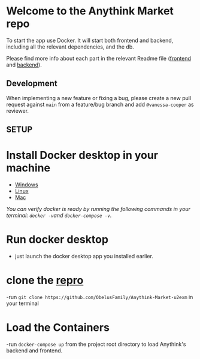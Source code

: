 # Welcome to the Anythink Market repo

To start the app use Docker. It will start both frontend and backend, including all the relevant dependencies, and the db.

Please find more info about each part in the relevant Readme file ([frontend](frontend/readme.md) and [backend](backend/README.md)).

## Development

When implementing a new feature or fixing a bug, please create a new pull request against `main` from a feature/bug branch and add `@vanessa-cooper` as reviewer.

## SETUP

# Install Docker desktop in your machine

- [Windows](https://docs.docker.com/desktop/install/windows-install/)
- [Linux](https://docs.docker.com/desktop/install/linux-install/)
- [Mac](https://docs.docker.com/desktop/install/mac-install/)

_You can verify docker is ready by running the following commands in your terminal: `docker -v`and `docker-compose -v`._

# Run docker desktop

- just launch the docker desktop app you installed earlier.

# clone the [repro](https://github.com/ObelusFamily/Anythink-Market-u2exm)

-run `git clone https://github.com/ObelusFamily/Anythink-Market-u2exm` in your terminal

# Load the Containers

-run `docker-compose up` from the project root directory to load Anythink's backend and frontend.
